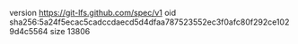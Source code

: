 version https://git-lfs.github.com/spec/v1
oid sha256:5a24f5ecac5cadccdaecd5d4dfaa787523552ec3f0afc80f292ce1029d4c5564
size 13806
